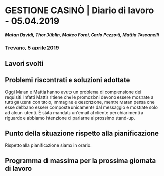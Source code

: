 # GESTIONE CASINÒ | Diario di lavoro - 05.04.2019
##### Matan Davidi, Thor Düblin, Matteo Forni, Carlo Pezzotti, Mattia Toscanelli
### Trevano, 5 aprile 2019

## Lavori svolti


##  Problemi riscontrati e soluzioni adottate
Oggi Matan e Mattia hanno avuto un problema di comprensione dei requisiti. Infatti Mattia ritiene che le promozioni devono essere mostrate a tutti gli utenti con titolo, immagine e descrizione, mentre Matan pensa che esse debbano essere composte unicamente dal messaggio e mostrate solo ad alcuni utenti. È stata mandata un'email al cliente per chiarimenti a riguardo e abbiamo intenzione di parlarne al prossimo stand-up.

##  Punto della situazione rispetto alla pianificazione
Rispetto alla pianificazione siamo in orario.

## Programma di massima per la prossima giornata di lavoro
